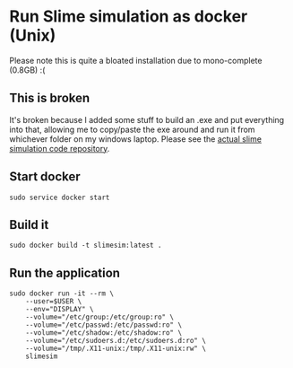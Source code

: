 # Run Slime simulation as docker (Unix)
Please note this is quite a bloated installation due to mono-complete (0.8GB) :(
## This is broken
It's broken because I added some stuff to build an .exe and put everything into that, allowing me to copy/paste the exe around and run it from whichever folder on my windows laptop.
Please see the [actual slime simulation code repository](https://github.com/willb611/SlimeSimulation).

## Start docker
``` sudo service docker start ```

## Build it
```sudo docker build -t slimesim:latest .```


## Run the application
```
sudo docker run -it --rm \
    --user=$USER \
    --env="DISPLAY" \
    --volume="/etc/group:/etc/group:ro" \
    --volume="/etc/passwd:/etc/passwd:ro" \
    --volume="/etc/shadow:/etc/shadow:ro" \
    --volume="/etc/sudoers.d:/etc/sudoers.d:ro" \
    --volume="/tmp/.X11-unix:/tmp/.X11-unix:rw" \
    slimesim
```